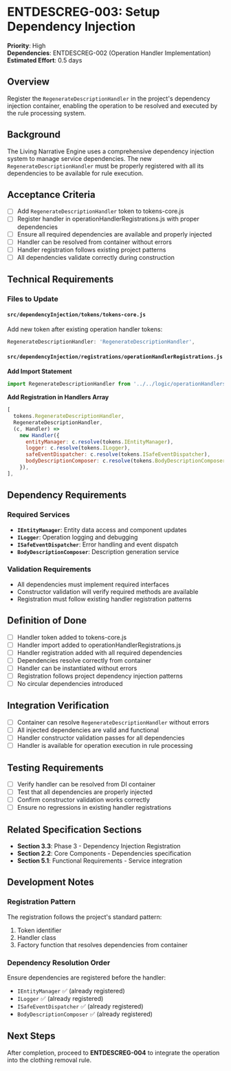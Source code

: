 # ENTDESCREG-003: Setup Dependency Injection

**Priority**: High  
**Dependencies**: ENTDESCREG-002 (Operation Handler Implementation)  
**Estimated Effort**: 0.5 days

## Overview

Register the `RegenerateDescriptionHandler` in the project's dependency injection container, enabling the operation to be resolved and executed by the rule processing system.

## Background

The Living Narrative Engine uses a comprehensive dependency injection system to manage service dependencies. The new `RegenerateDescriptionHandler` must be properly registered with all its dependencies to be available for rule execution.

## Acceptance Criteria

- [ ] Add `RegenerateDescriptionHandler` token to tokens-core.js
- [ ] Register handler in operationHandlerRegistrations.js with proper dependencies
- [ ] Ensure all required dependencies are available and properly injected
- [ ] Handler can be resolved from container without errors
- [ ] Handler registration follows existing project patterns
- [ ] All dependencies validate correctly during construction

## Technical Requirements

### Files to Update

#### `src/dependencyInjection/tokens/tokens-core.js`

Add new token after existing operation handler tokens:

```javascript
RegenerateDescriptionHandler: 'RegenerateDescriptionHandler',
```

#### `src/dependencyInjection/registrations/operationHandlerRegistrations.js`

**Add Import Statement**

```javascript
import RegenerateDescriptionHandler from '../../logic/operationHandlers/regenerateDescriptionHandler.js';
```

**Add Registration in Handlers Array**

```javascript
[
  tokens.RegenerateDescriptionHandler,
  RegenerateDescriptionHandler,
  (c, Handler) =>
    new Handler({
      entityManager: c.resolve(tokens.IEntityManager),
      logger: c.resolve(tokens.ILogger),
      safeEventDispatcher: c.resolve(tokens.ISafeEventDispatcher),
      bodyDescriptionComposer: c.resolve(tokens.BodyDescriptionComposer),
    }),
],
```

## Dependency Requirements

### Required Services

- **`IEntityManager`**: Entity data access and component updates
- **`ILogger`**: Operation logging and debugging
- **`ISafeEventDispatcher`**: Error handling and event dispatch
- **`BodyDescriptionComposer`**: Description generation service

### Validation Requirements

- All dependencies must implement required interfaces
- Constructor validation will verify required methods are available
- Registration must follow existing handler registration patterns

## Definition of Done

- [ ] Handler token added to tokens-core.js
- [ ] Handler import added to operationHandlerRegistrations.js
- [ ] Handler registration added with all required dependencies
- [ ] Dependencies resolve correctly from container
- [ ] Handler can be instantiated without errors
- [ ] Registration follows project dependency injection patterns
- [ ] No circular dependencies introduced

## Integration Verification

- [ ] Container can resolve `RegenerateDescriptionHandler` without errors
- [ ] All injected dependencies are valid and functional
- [ ] Handler constructor validation passes for all dependencies
- [ ] Handler is available for operation execution in rule processing

## Testing Requirements

- [ ] Verify handler can be resolved from DI container
- [ ] Test that all dependencies are properly injected
- [ ] Confirm constructor validation works correctly
- [ ] Ensure no regressions in existing handler registrations

## Related Specification Sections

- **Section 3.3**: Phase 3 - Dependency Injection Registration
- **Section 2.2**: Core Components - Dependencies specification
- **Section 5.1**: Functional Requirements - Service integration

## Development Notes

### Registration Pattern

The registration follows the project's standard pattern:

1. Token identifier
2. Handler class
3. Factory function that resolves dependencies from container

### Dependency Resolution Order

Ensure dependencies are registered before the handler:

- `IEntityManager` ✅ (already registered)
- `ILogger` ✅ (already registered)
- `ISafeEventDispatcher` ✅ (already registered)
- `BodyDescriptionComposer` ✅ (already registered)

## Next Steps

After completion, proceed to **ENTDESCREG-004** to integrate the operation into the clothing removal rule.
